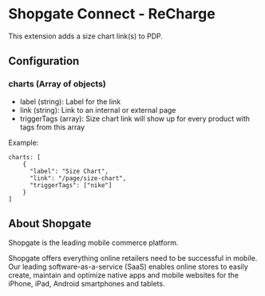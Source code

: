 # Shopgate Connect - ReCharge

This extension adds a size chart link(s) to PDP.

## Configuration

### charts (Array of objects)

- label (string): Label for the link
- link (string): Link to an internal or external page
- triggerTags (array): Size chart link will show up for every product with tags from this array

Example:
```
charts: [
    {
      "label": "Size Chart",
      "link": "/page/size-chart",
      "triggerTags": ["nike"]
    }
]
```
## About Shopgate

Shopgate is the leading mobile commerce platform.

Shopgate offers everything online retailers need to be successful in mobile. Our leading
software-as-a-service (SaaS) enables online stores to easily create, maintain and optimize native
apps and mobile websites for the iPhone, iPad, Android smartphones and tablets.
